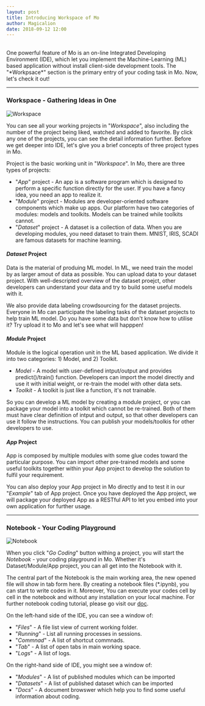 ```yaml
---
layout: post
title: Introducing Workspace of Mo
author: Magicalion
date: 2018-09-12 12:00
---
```

<br>
One powerful feature of Mo is an on-line Integrated Developing Environment (IDE), which let you implement the Machine-Learning (ML) based application without install client-side development tools. The "*Workpsace*" section is the primary entry of your coding task in Mo. Now, let's check it out!

-----

### Workspace - Gathering Ideas in One
![Workspace](https://imgbed.momodel.cn/5d1483e197c32cc4678fa66d.jpg)

You can see all your working projects in "*Workspace*", also including the number of the project being liked, watched and added to favorite. By click any one of the projects, you can see the detail information further.  Before we get deeper into IDE, let's give you a brief concepts of three project types in Mo. 

Project is the basic working unit in "*Workspace*".  In Mo, there are three types of projects:

- "*App*" project - An app is a software program which is designed to perform a specific function directly for the user. If you have a fancy idea, you need an app to realize it. 
- "*Module*" project - Modules are developer-oriented software components which make up apps. Our platform have two categories of modules: models and toolkits. Models can be trained while toolkits cannot.
- "*Dataset*" project - A dataset is a collection of data. When you are developing modules, you need dataset to train them. MNIST, IRIS, SCADI are famous datasets for machine learning.

#### *Dataset* Project

Data is the material of produing ML model. In ML, we need train the model by as larger amout of data as possible. You can upload data to your dataset project. With well-descripted overview of the dataset proejct, other developers can understand your data and try to build some useful models with it. 

We also provide data labeling crowdsourcing for the dataset projects. Everyone in Mo can participate the labeling tasks of the dataset projects to help train ML model. Do you have some data but don't know how to utilise it? Try upload it to Mo and let's see what will happpen!

#### *Module* Project

Module is the logical operation unit in the ML based application. We divide it into two categories: 1) Model, and 2) Toolkit.

- *Model* - A model with user-defined intput/output and provides predict()/train() function. Developers can import the model directly and use it with initial weight, or re-train the model with other data sets. 
- *Toolkit* - A toolkit is just like a function, it's not trainable.

So you can develop a ML model by creating a module project, or you can package your model into a toolkit which cannot be re-trained. Both of them must have clear definition of intput and output, so that other developers can use it follow the instructions. You can publish your models/toolkis for other developers to use.

#### *App* Project

App is composed by multiple modules with some glue codes toward the particular purpose. You can import other pre-trained models and some useful toolkits together within your App project to develop the solution to fulfil your requirement. 

You can also deploy your App project in Mo directly and to test it in our "*Example*" tab of App project. Once you have deployed the App project, we will package your deployed App as a RESTful API to let you embed into your own application for further usage.

-----

### Notebook - Your Coding Playground
![Notebook](https://imgbed.momodel.cn/5d1483e297c32cc4678fa66e.jpg)

When you click "*Go Coding*" button withing a project, you will start the *Notebook* - your coding playground in Mo. Whether it's Dataset/Module/App project, you can all get into the Notebook with it.

The central part of the Notebook is the main working area, the new opened file will show in tab form here. By creating a notebook files (*.ipynb), you can start to write codes in it. Moreover, You can execute your codes cell by cell in the notebook and without any installation on your local machine. For further notebook coding tutorial, please go visit our [doc](http://36.26.77.39:8899/#/).

On the left-hand side of the IDE, you can see a window of:

- "*Files*" - A file list view of current working folder.
- "*Running*" -  List all running processes in sessions.
- "*Commnad*" - A list of shortcut commnads.
- "*Tab*" - A list of open tabs in main working space.
- "*Logs*" - A list of logs.

On the right-hand side of IDE, you might see a window of:

- "*Modules*" - A list of published modules which can be imported
- "*Datasets*" - A list of published dataset which can be imported
- "*Docs*" - A document browswer which help you to find some useful information about coding.
